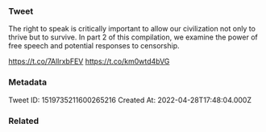 ### Tweet
The right to speak is critically important to allow our civilization not only to thrive but to survive. In part 2 of this compilation, we examine the power of free speech and potential responses to censorship. 

https://t.co/7AllrxbFEV https://t.co/km0wtd4bVG

### Metadata
Tweet ID: 1519735211600265216
Created At: 2022-04-28T17:48:04.000Z

### Related

